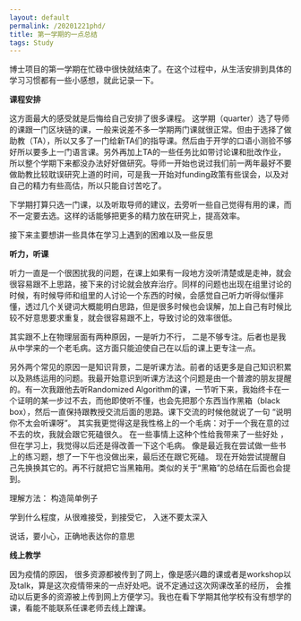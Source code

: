 ```yaml
---
layout: default
permalink: /20201221phd/
title: 第一学期的一点总结
tags: Study
---
```


博士项目的第一学期在忙碌中很快就结束了。在这个过程中，从生活安排到具体的学习习惯都有一些小感想，就此记录一下。

**课程安排** 

这方面最大的感受就是后悔给自己安排了很多课程。 这学期（quarter）选了导师的课跟一门区块链的课，一般来说差不多一学期两门课就很正常。但由于选择了做助教（TA），所以又多了一门给新TA们的指导课。然后由于开学的口语小测验不够好所以要多上一门语言课。另外再加上TA的一些任务比如带讨论课和批改作业，所以整个学期下来都没办法好好做研究。导师一开始也说过我们前一两年最好不要做助教比较耽误研究上道的时间，可是我一开始对funding政策有些误会，以及对自己的精力有些高估，所以只能自讨苦吃了。  

下学期打算只选一门课，以及听取导师的建议，去旁听一些自己觉得有用的课，而不一定要去选。这样的话能够把更多的精力放在研究上，提高效率。


接下来主要想讲一些具体在学习上遇到的困难以及一些反思

**听力，听课**

听力一直是一个很困扰我的问题，在课上如果有一段地方没听清楚或是走神，就会很容易跟不上思路，接下来的讨论就会放弃治疗。同样的问题也出现在组里讨论的时候，有时候导师和组里的人讨论一个东西的时候，会感觉自己听力听得似懂非懂，透过几个关键词大概能明白思路，但是很多时候也会误解，加上自己有时候比较不好意思要求重复，就会很容易跟不上，导致讨论的效率很低。 

其实跟不上在物理层面有两种原因，一是听力不行， 二是不够专注。后者也是我从中学来的一个老毛病。这方面只能迫使自己在以后的课上更专注一点。

另外两个常见的原因一是知识背景，二是听课方法。前者的话更多是自己知识积累以及熟练运用的问题。我最开始意识到听课方法这个问题是由一个普渡的朋友提醒的。有一次我跟他去听Randomized Algorithm的课，一节听下来，我始终卡在一个证明的某一步过不去，而他即使听不懂，也会先把那个东西当作黑箱（black box），然后一直保持跟教授交流后面的思路。课下交流的时候他就说了一句 “说明你不太会听课呀”。 其实我更觉得这是我性格上的一个毛病：对于一个我在意的过不去的坎，我就会跟它死磕很久。 在一些事情上这种个性给我带来了一些好处 ， 但在学习上，我觉得以后还是得改善一下这个毛病。 像是最近我在尝试做一些书上的练习题，想了一下午也没做出来，最后还在跟它死磕。 现在开始尝试提醒自己先换换其它的。再不行就把它当黑箱用。类似的关于“黑箱”的总结在后面也会提到。


理解方法： 构造简单例子

学到什么程度，从很难接受，到接受它， 入迷不要太深入

说话，要小心，正确地表达你的意思

**线上教学** 

因为疫情的原因， 很多资源都被传到了网上，像是感兴趣的课或者是workshop以及talk，算是这次疫情带来的一点好处吧。说不定通过这次网课改革的经历， 会推动以后更多的资源被上传到网上方便学习。我也在看下学期其他学校有没有想学的课，看能不能联系任课老师去线上蹭课。